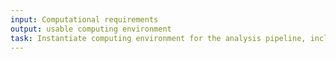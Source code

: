 ```yaml
---
input: Computational requirements
output: usable computing environment
task: Instantiate computing environment for the analysis pipeline, including I/O, memory requirements, parallelization strategy, and cost control
---
```

